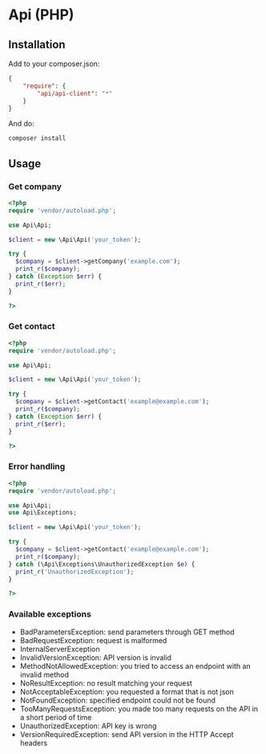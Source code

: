 # Api (PHP)

## Installation

Add to your composer.json:
```json
{
    "require": {
        "api/api-client": "*"
    }
}
```

And do:
```sh
composer install
```

## Usage

### Get company

```php
<?php
require 'vendor/autoload.php';

use Api\Api;

$client = new \Api\Api('your_token');

try {
  $company = $client->getCompany('example.com');
  print_r($company);
} catch (Exception $err) {
  print_r($err);
}

?>
```

### Get contact

```php
<?php
require 'vendor/autoload.php';

use Api\Api;

$client = new \Api\Api('your_token');

try {
  $company = $client->getContact('example@example.com');
  print_r($company);
} catch (Exception $err) {
  print_r($err);
}

?>
```

### Error handling

```php
<?php
require 'vendor/autoload.php';

use Api\Api;
use Api\Exceptions;

$client = new \Api\Api('your_token');

try {
  $company = $client->getContact('example@example.com');
  print_r($company);
} catch (\Api\Exceptions\UnauthorizedException $e) {
  print_r('UnauthorizedException');
}

?>
```


### Available exceptions

- BadParametersException: send parameters through GET method
- BadRequestException: request is malformed
- InternalServerException
- InvalidVersionException: API version is invalid
- MethodNotAllowedException: you tried to access an endpoint with an invalid method
- NoResultException: no result matching your request
- NotAcceptableException: you requested a format that is not json
- NotFoundException: specified endpoint could not be found
- TooManyRequestsException: you made too many requests on the API in a short period of time
- UnauthorizedException: API key is wrong
- VersionRequiredException: send API version in the HTTP Accept headers

